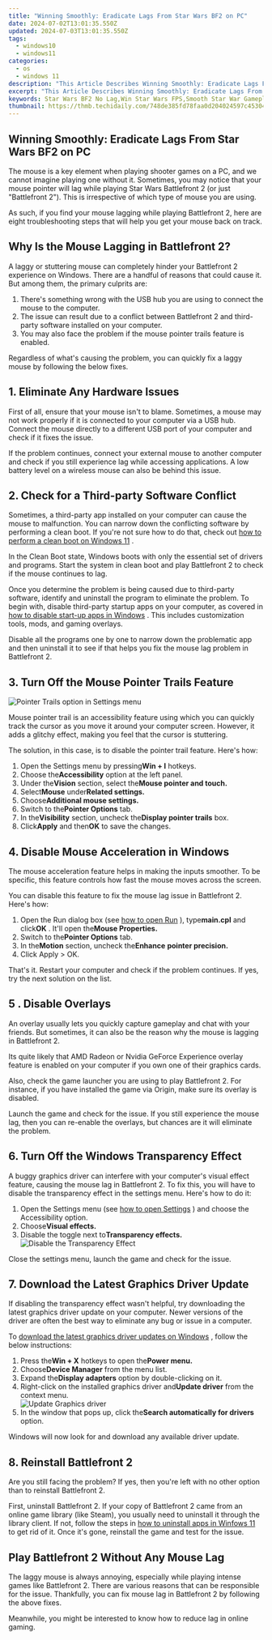 ```yaml
---
title: "Winning Smoothly: Eradicate Lags From Star Wars BF2 on PC"
date: 2024-07-02T13:01:35.550Z
updated: 2024-07-03T13:01:35.550Z
tags:
  - windows10
  - windows11
categories:
  - os
  - windows 11
description: "This Article Describes Winning Smoothly: Eradicate Lags From Star Wars BF2 on PC"
excerpt: "This Article Describes Winning Smoothly: Eradicate Lags From Star Wars BF2 on PC"
keywords: Star Wars BF2 No Lag,Win Star Wars FPS,Smooth Star War Gameplay,Fast Star Wars Battle,Optimal Star Wars Pc,Eradicate Lags BF2,Play Star Wars Fluidly
thumbnail: https://thmb.techidaily.com/748de385fd78faa0d204024597c45304a88577256e08ed293c3cd91c5718eb11.jpg
---
```


## Winning Smoothly: Eradicate Lags From Star Wars BF2 on PC

 The mouse is a key element when playing shooter games on a PC, and we cannot imagine playing one without it. Sometimes, you may notice that your mouse pointer will lag while playing Star Wars Battlefront 2 (or just "Battlefront 2"). This is irrespective of which type of mouse you are using.

 As such, if you find your mouse lagging while playing Battlefront 2, here are eight troubleshooting steps that will help you get your mouse back on track.

## Why Is the Mouse Lagging in Battlefront 2?

 A laggy or stuttering mouse can completely hinder your Battlefront 2 experience on Windows. There are a handful of reasons that could cause it. But among them, the primary culprits are:

1. There's something wrong with the USB hub you are using to connect the mouse to the computer.
2. The issue can result due to a conflict between Battlefront 2 and third-party software installed on your computer.
3. You may also face the problem if the mouse pointer trails feature is enabled.

 Regardless of what's causing the problem, you can quickly fix a laggy mouse by following the below fixes.

## 1\. Eliminate Any Hardware Issues

 First of all, ensure that your mouse isn't to blame. Sometimes, a mouse may not work properly if it is connected to your computer via a USB hub. Connect the mouse directly to a different USB port of your computer and check if it fixes the issue.

 If the problem continues, connect your external mouse to another computer and check if you still experience lag while accessing applications. A low battery level on a wireless mouse can also be behind this issue.

## 2\. Check for a Third-party Software Conflict

 Sometimes, a third-party app installed on your computer can cause the mouse to malfunction. You can narrow down the conflicting software by performing a clean boot. If you're not sure how to do that, check out [how to perform a clean boot on Windows 11](https://www.makeuseof.com/clean-boot-windows-11/) .

 In the Clean Boot state, Windows boots with only the essential set of drivers and programs. Start the system in clean boot and play Battlefront 2 to check if the mouse continues to lag.

 Once you determine the problem is being caused due to third-party software, identify and uninstall the program to eliminate the problem. To begin with, disable third-party startup apps on your computer, as covered in [how to disable start-up apps in Windows](https://www.makeuseof.com/windows-11-disable-startup-programs/) . This includes customization tools, mods, and gaming overlays.

 Disable all the programs one by one to narrow down the problematic app and then uninstall it to see if that helps you fix the mouse lag problem in Battlefront 2.

## 3\. Turn Off the Mouse Pointer Trails Feature

![Pointer Trails option in Settings menu](https://static1.makeuseofimages.com/wordpress/wp-content/uploads/2022/11/Pointer-Trails-option-.jpg)

 Mouse pointer trail is an accessibility feature using which you can quickly track the cursor as you move it around your computer screen. However, it adds a glitchy effect, making you feel that the cursor is stuttering.

 The solution, in this case, is to disable the pointer trail feature. Here's how:

1. Open the Settings menu by pressing**Win + I** hotkeys.
2. Choose the**Accessibility** option at the left panel.
3. Under the**Vision** section, select the**Mouse pointer and touch.**
4. Select**Mouse** under**Related settings.**
5. Choose**Additional mouse settings.**
6. Switch to the**Pointer Options** tab.
7. In the**Visibility** section, uncheck the**Display pointer trails** box.
8. Click**Apply** and then**OK** to save the changes.

## 4\. Disable Mouse Acceleration in Windows

 The mouse acceleration feature helps in making the inputs smoother. To be specific, this feature controls how fast the mouse moves across the screen.

 You can disable this feature to fix the mouse lag issue in Battlefront 2\. Here's how:

1. Open the Run dialog box (see [how to open Run](https://www.makeuseof.com/windows-open-run-command-dialog-box/) ), type**main.cpl** and click**OK** . It'll open the**Mouse Properties.**
2. Switch to the**Pointer Options** tab.
3. In the**Motion** section, uncheck the**Enhance** **pointer precision.**
4. Click Apply > OK.

 That's it. Restart your computer and check if the problem continues. If yes, try the next solution on the list.

## 5 . Disable Overlays

 An overlay usually lets you quickly capture gameplay and chat with your friends. But sometimes, it can also be the reason why the mouse is lagging in Battlefront 2.

 Its quite likely that AMD Radeon or Nvidia GeForce Experience overlay feature is enabled on your computer if you own one of their graphics cards.

 Also, check the game launcher you are using to play Battlefront 2\. For instance, if you have installed the game via Origin, make sure its overlay is disabled.

 Launch the game and check for the issue. If you still experience the mouse lag, then you can re-enable the overlays, but chances are it will eliminate the problem.

## 6\. Turn Off the Windows Transparency Effect

 A buggy graphics driver can interfere with your computer's visual effect feature, causing the mouse lag in Battlefront 2\. To fix this, you will have to disable the transparency effect in the settings menu. Here's how to do it:

1. Open the Settings menu (see [how to open Settings](https://www.makeuseof.com/windows-ways-to-open-system-settings/) ) and choose the Accessibility option.
2. Choose**Visual effects.**
3. Disable the toggle next to**Transparency effects.**  
![Disable the Transparency Effect](https://static1.makeuseofimages.com/wordpress/wp-content/uploads/2022/11/Transparency-Effect.jpg)

Close the settings menu, launch the game and check for the issue.

## 7\. Download the Latest Graphics Driver Update

 If disabling the transparency effect wasn't helpful, try downloading the latest graphics driver update on your computer. Newer versions of the driver are often the best way to eliminate any bug or issue in a computer.

 To [download the latest graphics driver updates on Windows](https://www.makeuseof.com/update-graphics-drivers-in-windows-10/) , follow the below instructions:

1. Press the**Win + X** hotkeys to open the**Power menu.**
2. Choose**Device Manager** from the menu list.
3. Expand the**Display adapters** option by double-clicking on it.
4. Right-click on the installed graphics driver and**Update driver** from the context menu.  
![Update Graphics driver](https://static1.makeuseofimages.com/wordpress/wp-content/uploads/2022/11/Update-Graphics-driver.jpg)
5. In the window that pops up, click the**Search automatically for drivers** option.

Windows will now look for and download any available driver update.

## 8\. Reinstall Battlefront 2

 Are you still facing the problem? If yes, then you're left with no other option than to reinstall Battlefront 2.

 First, uninstall Battlefront 2\. If your copy of Battlefront 2 came from an online game library (like Steam), you usually need to uninstall it through the library client. If not, follow the steps in [how to uninstall apps in Winfows 11](https://www.makeuseof.com/windows-11-different-ways-to-uninstall-software/) to get rid of it. Once it's gone, reinstall the game and test for the issue.

## Play Battlefront 2 Without Any Mouse Lag

 The laggy mouse is always annoying, especially while playing intense games like Battlefront 2\. There are various reasons that can be responsible for the issue. Thankfully, you can fix mouse lag in Battlefront 2 by following the above fixes.

 Meanwhile, you might be interested to know how to reduce lag in online gaming.


<ins class="adsbygoogle"
     style="display:block"
     data-ad-format="autorelaxed"
     data-ad-client="ca-pub-7571918770474297"
     data-ad-slot="1223367746"></ins>



<ins class="adsbygoogle"
     style="display:block"
     data-ad-client="ca-pub-7571918770474297"
     data-ad-slot="8358498916"
     data-ad-format="auto"
     data-full-width-responsive="true"></ins>


